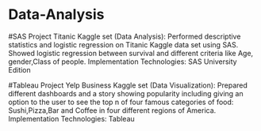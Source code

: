 # Data-Analysis

#SAS Project
Titanic Kaggle set (Data Analysis): Performed descriptive statistics and logistic regression on Titanic Kaggle data
set using SAS. Showed logistic regression between survival and different criteria like Age, gender,Class of people.
Implementation Technologies: SAS University Edition

#Tableau Project
Yelp Business Kaggle set (Data Visualization): Prepared different dashboards and a story showing popularity
including giving an option to the user to see the top n of four famous categories of food: Sushi,Pizza,Bar and
Coffee in four different regions of America.
Implementation Technologies: Tableau
